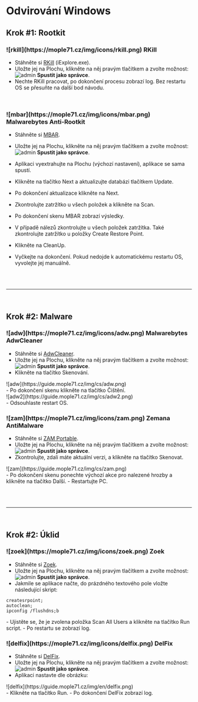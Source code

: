 # Odvirování Windows

## Krok #1: Rootkit

<h3 class="nocol">![rkill](https://mople71.cz/img/icons/rkill.png) RKill</h3>

- Stáhněte si [RKill](https://www.bleepingcomputer.com/download/rkill/dl/11/) (iExplore.exe).
- Uložte jej <span class="blue">na Plochu</span>, klikněte na něj pravým tlačítkem a zvolte možnost: ![admin](https://mople71.cz/img/icons/admin.png) **Spustit jako správce**.
- Nechte RKill pracovat, po dokončení procesu zobrazí log. Bez restartu OS se přesuňte na další bod návodu.

<br>

<h3 class="nocol">![mbar](https://mople71.cz/img/icons/mbar.png) Malwarebytes Anti-Rootkit</h3>

- Stáhněte si [MBAR](https://downloads.malwarebytes.org/file/mbar/).
- Uložte jej <span class="blue">na Plochu</span>, klikněte na něj pravým tlačítkem a zvolte možnost: ![admin](https://mople71.cz/img/icons/admin.png) **Spustit jako správce**.
- Aplikaci vyextrahujte na Plochu (výchozí nastavení), aplikace se sama spustí.

- Klikněte na tlačítko <span class="green">Next</span> a aktualizujte databázi tlačítkem <span class="green">Update</span>.
- Po dokončení aktualizace klikněte na <span class="green">Next</span>.
- Zkontrolujte zatržítko u všech položek a klikněte na <span class="green">Scan</span>.
- Po dokončení skenu MBAR zobrazí výsledky.
- V případě nálezů zkontrolujte u všech položek zatržítka. Také zkontrolujte zatržítko u položky <span class="green">Create Restore Point</span>.
- Klikněte na <span class="green">CleanUp</span>.
- Vyčkejte na dokončení. Pokud nedojde k automatickému restartu OS, vyvolejte jej manuálně.

<br><br><hr><br>

## Krok #2: Malware

<h3 class="nocol">![adw](https://mople71.cz/img/icons/adw.png) Malwarebytes AdwCleaner</h3>

- Stáhněte si [AdwCleaner](https://toolslib.net/downloads/finish/1/).
- Uložte jej <span class="blue">na Plochu</span>, klikněte na něj pravým tlačítkem a zvolte možnost: ![admin](https://mople71.cz/img/icons/admin.png) **Spustit jako správce**.
- Klikněte na tlačítko <span class="green">Skenování</span>.
<li style="list-style-type: none">![adw](https://guide.mople71.cz/img/cs/adw.png)</li>
- Po dokončení skenu klikněte na tlačítko <span class="green">Čištění</span>.
<li style="list-style-type: none">![adw2](https://guide.mople71.cz/img/cs/adw2.png)</li>
- Odsouhlaste restart OS.

<br>

<h3 class="nocol">![zam](https://mople71.cz/img/icons/zam.png) Zemana AntiMalware</h3>

- Stáhněte si [ZAM Portable](https://www.zemana.com/Download/AntiMalware/Portable/Free/Zemana.AntiMalware.Portable.exe).
- Uložte jej <span class="blue">na Plochu</span>, klikněte na něj pravým tlačítkem a zvolte možnost: ![admin](https://mople71.cz/img/icons/admin.png) **Spustit jako správce**.
- Zkontrolujte, zdali máte aktuální verzi, a klikněte na tlačítko <span class="green">Skenovat</span>.
<li style="list-style-type: none">![zam](https://guide.mople71.cz/img/cs/zam.png)</li>
- Po dokončení skenu ponechte výchozí akce pro nalezené hrozby a klikněte na tlačítko <span class="green">Další</span>.
- Restartujte PC.

<br><br><hr><br>

## Krok #2: Úklid

<h3 class="nocol">![zoek](https://mople71.cz/img/icons/zoek.png) Zoek</h3>

- Stáhněte si [Zoek](https://download.bleepingcomputer.com/smeenk/zoek.exe).
- Uložte jej <span class="blue">na Plochu</span>, klikněte na něj pravým tlačítkem a zvolte možnost: ![admin](https://mople71.cz/img/icons/admin.png) **Spustit jako správce**.
- Jakmile se aplikace načte, do prázdného textového pole vložte následující skript:
<li style="list-style-type: none"><pre><code>createsrpoint;
autoclean;
ipconfig /flushdns;b</code></pre></li>
- Ujistěte se, že je zvolena položka <span class="green">Scan All Users</span> a klikněte na tlačítko <span class="green">Run script</span>.
- Po restartu se zobrazí log.

<br>

<h3 class="nocol">![delfix](https://mople71.cz/img/icons/delfix.png) DelFix</h3>

- Stáhněte si [DelFix](https://www.bleepingcomputer.com/download/delfix/dl/281/).
- Uložte jej <span class="blue">na Plochu</span>, klikněte na něj pravým tlačítkem a zvolte možnost: ![admin](https://mople71.cz/img/icons/admin.png) **Spustit jako správce**.
- Aplikaci nastavte dle obrázku:
<li style="list-style-type: none">![delfix](https://guide.mople71.cz/img/en/delfix.png)</li>
- Klikněte na tlačítko <span class="green">Run</span>.
- Po dokončení DelFix zobrazí log.
